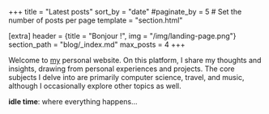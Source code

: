 +++
title = "Latest posts"
sort_by = "date"
#paginate_by = 5 # Set the number of posts per page
template = "section.html"

[extra]
header = {title = "Bonjour !", img = "/img/landing-page.png"}
section_path = "blog/_index.md"
max_posts = 4
+++

Welcome to [my](/about) personal website. On this platform, I share my thoughts and insights, drawing from personal experiences and projects. The core subjects I delve into are primarily computer science, travel, and music, although I occasionally explore other topics as well.

**idle time**: where everything happens...